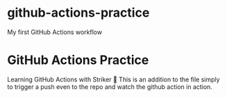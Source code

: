# github-actions-practice
My first GitHub Actions workflow
# GitHub Actions Practice
Learning GitHub Actions with Striker 🚀
This is an addition to the file simply to trigger a push even to the repo and watch the github action in action.
